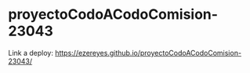 # proyectoCodoACodoComision-23043

Link a deploy: https://ezereyes.github.io/proyectoCodoACodoComision-23043/
